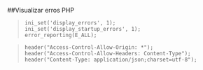 
##Visualizar erros PHP

>     ini_set('display_errors', 1);
>     ini_set('display_startup_errors', 1);
>     error_reporting(E_ALL);

>     header("Access-Control-Allow-Origin: *");
>     header("Access-Control-Allow-Headers: Content-Type");
>     header("Content-Type: application/json;charset=utf-8");
